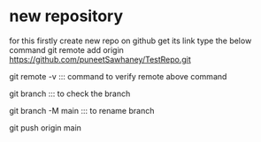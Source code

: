 # new repository

<!-- here we created this repo using git init command on our local system-->

<!-- Pushing local repository from machine to github online -->
for this firstly create new repo on github get its link type the below command
git remote add origin https://github.com/puneetSawhaney/TestRepo.git


git remote -v  ::: command to verify remote above command 

git branch     :::  to check the branch


git branch -M main    :::   to rename branch

git push origin main